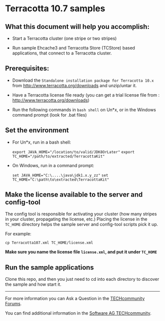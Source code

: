 Terracotta 10.7 samples
=======================

What this document will help you accomplish:
--------------------------------------------

- Start a Terracotta cluster (one stripe or two stripes)

- Run sample Ehcache3 and Terracotta Store (TCStore) based applications, that connect to a Terracotta cluster.

Prerequisites:
--------------

- Download the `Standalone installation package for Terracotta 10.x` from http://www.terracotta.org/downloads and unzip/untar it.

- Have a Terracotta license file ready (you can get a trial license file from : http://www.terracotta.org/downloads)

- Run the following commands in `bash shell` on Un*x, or in the Windows command prompt (look for .bat files)

Set the environment
-------------------

- For Un*x, run in a bash shell:

   ```export JAVA_HOME="/location/to/valid/JDK8OrLater"```
   ```export TC_HOME="/path/to/extracted/TerracottaKit"```


- On Windows, run in a command prompt:

   ```set JAVA_HOME="C:\....\java\jdk1.x.y_zz"```
   ```set TC_HOME="C:\path\to\extracted\TerracottaKit"```

Make the license available to the server and config-tool
-------------------------------------------------------

The config tool is responsible for activating your cluster (how many stripes in your cluster, propagating the license, etc.)
Placing the license in the `TC_HOME` directory helps the sample server and config-tool scripts pick it up.

For example:

   ```cp Terracotta107.xml TC_HOME/license.xml```

__Make sure you name the license file `license.xml`, and put it under ```TC_HOME```__

Run the sample applications
---------------------------

Clone this repo, and then you just need to cd into each directory to discover the sample and how start it.

___________________
For more information you can Ask a Question in the [TECHcommunity Forums](http://tech.forums.softwareag.com).

You can find additional information in the [Software AG TECHcommunity](http://techcommunity.softwareag.com).
